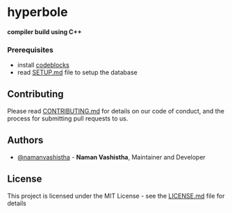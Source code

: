 # hyperbole

#### compiler build using C++

### Prerequisites
- install [codeblocks](http://www.codeblocks.org/downloads)
- read [SETUP.md](https://github.com/namanvashistha/hyperbole/blob/master/setup.md) file to setup the database

## Contributing

Please read [CONTRIBUTING.md](https://github.com/namanvashistha/hyperbole/blob/master/CONTRIBUTING.md) for details on our code of conduct, and the process for submitting pull requests to us.

## Authors

- [@namanvashistha](https://github.com/namanvashistha) - **Naman Vashistha**, Maintainer and Developer

## License

This project is licensed under the MIT License - see the [LICENSE.md](https://github.com/namanvashistha/hyperbole/blob/master/LICENSE) file for details
 
